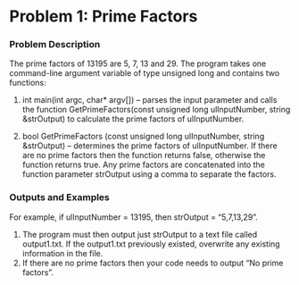 # Problem 1: Prime Factors

### Problem Description

The prime factors of 13195 are 5, 7, 13 and 29. The program takes one command-line argument variable of type unsigned long and contains two functions:

1. int main(int argc, char* argv[]) – parses the input parameter and calls the function GetPrimeFactors(const unsigned long ulInputNumber, string &strOutput) to calculate the prime factors of ulInputNumber.

2. bool GetPrimeFactors (const unsigned long ulInputNumber, string &strOutput) – determines the prime factors of ulInputNumber. If there are no prime factors then the function returns false, otherwise the function returns true. Any prime factors are concatenated into the function parameter strOutput using a comma to separate the factors.

### Outputs and Examples

For example, if ulInputNumber = 13195, then strOutput = “5,7,13,29”.

1. The program must then output just strOutput to a text file called output1.txt. If the output1.txt previously existed, overwrite any existing information in the file. 
2. If there are no prime factors then your code needs to output “No prime factors”.
